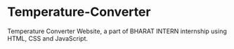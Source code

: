# Temperature-Converter
Temperature Converter Website, a part of  BHARAT INTERN internship using HTML, CSS and JavaScript.
